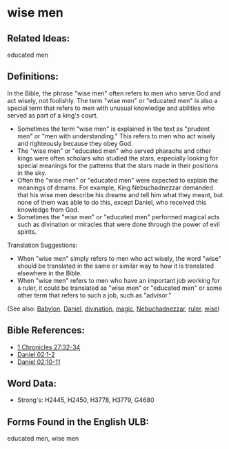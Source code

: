 # wise men

## Related Ideas:

educated men

## Definitions:

In the Bible, the phrase "wise men" often refers to men who serve God and act wisely, not foolishly. The term "wise men" or "educated men" is also a special term that refers to men with unusual knowledge and abilities who served as part of a king's court.

* Sometimes the term "wise men" is explained in the text as "prudent men" or "men with understanding." This refers to men who act wisely and righteously because they obey God.
* The "wise men" or "educated men" who served pharaohs and other kings were often scholars who studied the stars, especially looking for special meanings for the patterns that the stars made in their positions in the sky.
* Often the "wise men" or "educated men" were expected to explain the meanings of dreams. For example, King Nebuchadnezzar demanded that his wise men describe his dreams and tell him what they meant, but none of them was able to do this, except Daniel, who received this knowledge from God.
* Sometimes the "wise men" or "educated men" performed magical acts such as divination or miracles that were done through the power of evil spirits.

Translation Suggestions:

* When "wise men" simply refers to men who act wisely, the word "wise" should be translated in the same or similar way to how it is translated elsewhere in the Bible.
* When "wise men" refers to men who have an important job working for a ruler, it could be translated as "wise men" or "educated men" or some other term that refers to such a job, such as "advisor."

(See also: [Babylon](../names/babylon.md), [Daniel](../names/daniel.md), [divination](../other/divination.md), [magic](../other/magic.md), [Nebuchadnezzar](../names/nebuchadnezzar.md), [ruler](../other/ruler.md), [wise](../kt/wise.md))

## Bible References:

* [1 Chronicles 27:32-34](rc://en/tn/help/1ch/27/32)
* [Daniel 02:1-2](rc://en/tn/help/dan/02/01)
* [Daniel 02:10-11](rc://en/tn/help/dan/02/10)

## Word Data:

* Strong's: H2445, H2450, H3778, H3779, G4680

## Forms Found in the English ULB:

educated men, wise men
